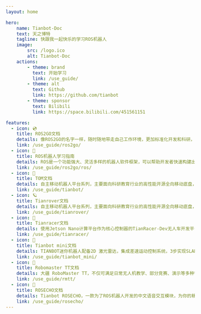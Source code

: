 ```yaml
--- 
layout: home

hero:
    name: Tianbot-Doc
    text: 天之博特
    tagline: 快跟我一起快乐的学习ROS机器人
    image: 
        src: /logo.ico
        alt: Tianbot-Doc
    actions:
        - theme: brand
          text: 开始学习
          link: /use_guide/
        - theme: alt
          text: Github
          link: https://github.com/tianbot
        - theme: sponsor
          text: Bilibili
          link: https://space.bilibili.com/451561151

features:
  - icon: 💿
    title: ROS2GO文档
    details: 像ROS2GO的名字一样，随时随地带走自己工作环境，更加标准化开发和科研，经过简单几步很短时间就可以体验ROS的乐趣，而无需繁碎的环境配置，这就是ROS2GO...
    link: /use_guide/ros2go/
  - icon: 🐢
    title: ROS机器人学习指南
    details: ROS是一个功能强大、灵活多样的机器人软件框架，可以帮助开发者快速构建出各种类型的机器人应用。它的开放源代码特性也使得它可以不断发展壮大，并得到广泛的应用和支持...
    link: /use_guide/ros2go/ros/
  - icon: 🚚
    title: TOM文档
    details: 自主移动机器人平台系列，主要面向科研教育行业的高性能开源全向移动底盘，提供开源控制程序、开发文档，支持使用USB、CAN、UART等作为外部通信接口，可灵活使用打造自己独特的机器人方案...
    link: /use_guide/tianbot/
  - icon: 🪐
    title: Tianrover文档
    details: 自主移动机器人平台系列，主要面向科研教育行业的高性能开源全向移动底盘，提供开源控制程序、开发文档，支持使用USB、CAN、UART等作为外部通信接口，可灵活使用打造自己独特的机器人方案...
    link: /use_guide/tianrover/
  - icon: 🏁
    title: Tianracer文档
    details: 使用Jetson Nano计算平台作为核心控制器的TianRacer-Dev无人车开发平台的使用说明，涉及基本功能、硬件、软件的相关信息...
    link: /use_guide/tianracer/
  - icon: 🚗
    title: Tianbot mini文档
    details: TIANBOT迷你机器人配备2D 激光雷达，集成差速运动控制系统，3步实现SLAM建图导航，从开机到建图导航仅需数秒钟，快速帮您学习和使用ROS机器人操作系统控制与构建智能机器人...
    link: /use_guide/tianbot_mini/
  - icon: 🚁
    title: Robomaster TT文档
    details: 大疆 RoboMaster TT，不仅可满足日常无人机教学、部分竞赛、演示等多种需求，也可搭配Tianbot mini机器人即可构成空地协同套装，让学生和老师更专注在空地协同和编队控制的学习上...
    link: /use_guide/rmtt/
  - icon: 📢
    title: ROSECHO文档
    details: Tianbot ROSECHO，一款为了ROS机器人开发的中文语音交互模块，为你的移动机器人加上耳朵吧...
    link: /use_guide/rosecho/
---
```


<style>
  :root {
  --vp-home-hero-name-color: transparent;
  --vp-home-hero-name-background: -webkit-linear-gradient(120deg, #bd34fe, #41d1ff);

  --vp-home-hero-image-background-image: linear-gradient(-45deg, #bd34fe 50%, #47caff 50%);
  --vp-home-hero-image-filter: blur(40px);
}

</style>
